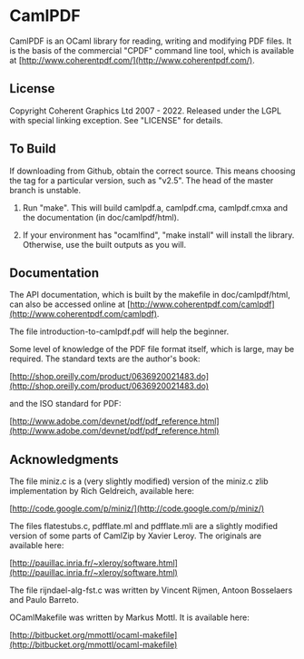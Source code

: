 CamlPDF
=======

CamlPDF is an OCaml library for reading, writing and modifying PDF files. It is
the basis of the commercial "CPDF" command line tool, which is available at
[http://www.coherentpdf.com/](http://www.coherentpdf.com/).

License
---

Copyright Coherent Graphics Ltd 2007 - 2022. Released under the LGPL with
special linking exception. See "LICENSE" for details.

To Build
---

If downloading from Github, obtain the correct source. This means choosing the
tag for a particular version, such as "v2.5". The head of the master branch
is unstable.

1. Run "make". This will build camlpdf.a, camlpdf.cma, camlpdf.cmxa and the
   documentation (in doc/camlpdf/html).

2. If your environment has "ocamlfind", "make install" will install the
   library. Otherwise, use the built outputs as you will.

Documentation
---

The API documentation, which is built by the makefile in doc/camlpdf/html, can
also be accessed online at
[http://www.coherentpdf.com/camlpdf](http://www.coherentpdf.com/camlpdf).

The file introduction-to-camlpdf.pdf will help the beginner.

Some level of knowledge of the PDF file format itself, which is large, may be
required. The standard texts are the author's book:

[http://shop.oreilly.com/product/0636920021483.do](http://shop.oreilly.com/product/0636920021483.do)

and the ISO standard for PDF:

[http://www.adobe.com/devnet/pdf/pdf_reference.html](http://www.adobe.com/devnet/pdf/pdf_reference.html)

Acknowledgments
---

The file miniz.c is a (very slightly modified) version of the miniz.c zlib
implementation by Rich Geldreich, available here:

[http://code.google.com/p/miniz/](http://code.google.com/p/miniz/)

The files flatestubs.c, pdfflate.ml and pdfflate.mli are a slightly modified
version of some parts of CamlZip by Xavier Leroy. The originals are available
here:

[http://pauillac.inria.fr/~xleroy/software.html](http://pauillac.inria.fr/~xleroy/software.html)

The file rijndael-alg-fst.c was written by Vincent Rijmen, Antoon Bosselaers
and Paulo Barreto.

OCamlMakefile was written by Markus Mottl. It is available here:

[http://bitbucket.org/mmottl/ocaml-makefile](http://bitbucket.org/mmottl/ocaml-makefile)
